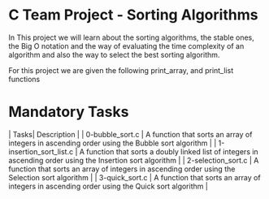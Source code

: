 # C Team Project - Sorting Algorithms

In This project we will learn about the sorting algorithms, the stable ones, the Big O notation and the way of evaluating the time complexity of an algorithm and also the way to select the best sorting algorithm.

For this project we  are given the following print_array, and print_list functions

# Mandatory Tasks

| Tasks| Description |
| 0-bubble_sort.c | A function that sorts an array of integers in ascending order using the Bubble sort algorithm | 
| 1-insertion_sort_list.c | A function that sorts a doubly linked list of integers in ascending order using the Insertion sort algorithm |
| 2-selection_sort.c | A function that sorts an array of integers in ascending order using the Selection sort algorithm |
| 3-quick_sort.c | A function that sorts an array of integers in ascending order using the Quick sort algorithm |
